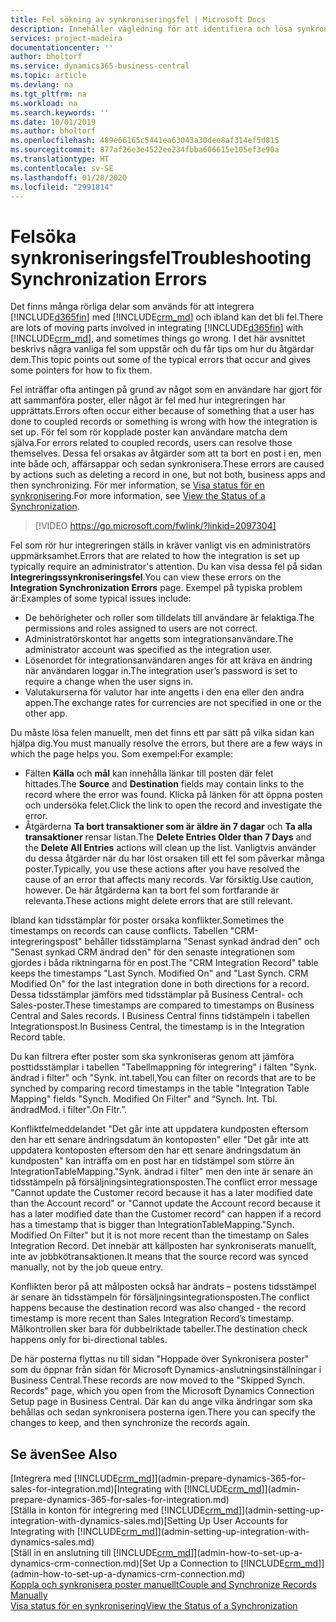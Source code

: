 ```yaml
---
title: Fel sökning av synkroniseringsfel | Microsoft Docs
description: Innehåller vägledning för att identifiera och lösa synkroniseringsfel.
services: project-madeira
documentationcenter: ''
author: bholtorf
ms.service: dynamics365-business-central
ms.topic: article
ms.devlang: na
ms.tgt_pltfrm: na
ms.workload: na
ms.search.keywords: ''
ms.date: 10/01/2019
ms.author: bholtorf
ms.openlocfilehash: 489e66165c5441ea63043a30dee8af314ef5d815
ms.sourcegitcommit: 877af26e3e4522ee234fbba606615e105ef3e90a
ms.translationtype: HT
ms.contentlocale: sv-SE
ms.lasthandoff: 01/28/2020
ms.locfileid: "2991814"
---
```

# <a name="troubleshooting-synchronization-errors"></a><span data-ttu-id="cae09-103">Felsöka synkroniseringsfel</span><span class="sxs-lookup"><span data-stu-id="cae09-103">Troubleshooting Synchronization Errors</span></span>
<span data-ttu-id="cae09-104">Det finns många rörliga delar som används för att integrera [!INCLUDE[d365fin](includes/d365fin_md.md)] med [!INCLUDE[crm_md](includes/crm_md.md)] och ibland kan det bli fel.</span><span class="sxs-lookup"><span data-stu-id="cae09-104">There are lots of moving parts involved in integrating [!INCLUDE[d365fin](includes/d365fin_md.md)] with [!INCLUDE[crm_md](includes/crm_md.md)], and sometimes things go wrong.</span></span> <span data-ttu-id="cae09-105">I det här avsnittet beskrivs några vanliga fel som uppstår och du får tips om hur du åtgärdar dem.</span><span class="sxs-lookup"><span data-stu-id="cae09-105">This topic points out some of the typical errors that occur and gives some pointers for how to fix them.</span></span>

<span data-ttu-id="cae09-106">Fel inträffar ofta antingen på grund av något som en användare har gjort för att sammanföra poster, eller något är fel med hur integreringen har upprättats.</span><span class="sxs-lookup"><span data-stu-id="cae09-106">Errors often occur either because of something that a user has done to coupled records or something is wrong with how the integration is set up.</span></span> <span data-ttu-id="cae09-107">För fel som rör kopplade poster kan användare matcha dem själva.</span><span class="sxs-lookup"><span data-stu-id="cae09-107">For errors related to coupled records, users can resolve those themselves.</span></span> <span data-ttu-id="cae09-108">Dessa fel orsakas av åtgärder som att ta bort en post i en, men inte både och, affärsappar och sedan synkronisera.</span><span class="sxs-lookup"><span data-stu-id="cae09-108">These errors are caused by actions such as deleting a record in one, but not both, business apps and then synchronizing.</span></span> <span data-ttu-id="cae09-109">För mer information, se [Visa status för en synkronisering](admin-how-to-view-synchronization-status.md).</span><span class="sxs-lookup"><span data-stu-id="cae09-109">For more information, see [View the Status of a Synchronization](admin-how-to-view-synchronization-status.md).</span></span>

> [!VIDEO https://go.microsoft.com/fwlink/?linkid=2097304]

<span data-ttu-id="cae09-110">Fel som rör hur integreringen ställs in kräver vanligt vis en administratörs uppmärksamhet.</span><span class="sxs-lookup"><span data-stu-id="cae09-110">Errors that are related to how the integration is set up typically require an administrator's attention.</span></span> <span data-ttu-id="cae09-111">Du kan visa dessa fel på sidan **Integreringssynkroniseringsfel**.</span><span class="sxs-lookup"><span data-stu-id="cae09-111">You can view these errors on the **Integration Synchronization Errors** page.</span></span> <span data-ttu-id="cae09-112">Exempel på typiska problem är:</span><span class="sxs-lookup"><span data-stu-id="cae09-112">Examples of some typical issues include:</span></span>  
  
* <span data-ttu-id="cae09-113">De behörigheter och roller som tilldelats till användare är felaktiga.</span><span class="sxs-lookup"><span data-stu-id="cae09-113">The permissions and roles assigned to users are not correct.</span></span>  
* <span data-ttu-id="cae09-114">Administratörskontot har angetts som integrationsanvändare.</span><span class="sxs-lookup"><span data-stu-id="cae09-114">The administrator account was specified as the integration user.</span></span>  
* <span data-ttu-id="cae09-115">Lösenordet för integrationsanvändaren anges för att kräva en ändring när användaren loggar in.</span><span class="sxs-lookup"><span data-stu-id="cae09-115">The integration user’s password is set to require a change when the user signs in.</span></span>  
* <span data-ttu-id="cae09-116">Valutakurserna för valutor har inte angetts i den ena eller den andra appen.</span><span class="sxs-lookup"><span data-stu-id="cae09-116">The exchange rates for currencies are not specified in one or the other app.</span></span>  
  
<span data-ttu-id="cae09-117">Du måste lösa felen manuellt, men det finns ett par sätt på vilka sidan kan hjälpa dig.</span><span class="sxs-lookup"><span data-stu-id="cae09-117">You must manually resolve the errors, but there are a few ways in which the page helps you.</span></span> <span data-ttu-id="cae09-118">Som exempel:</span><span class="sxs-lookup"><span data-stu-id="cae09-118">For example:</span></span>  

* <span data-ttu-id="cae09-119">Fälten **Källa** och **mål** kan innehålla länkar till posten där felet hittades.</span><span class="sxs-lookup"><span data-stu-id="cae09-119">The **Source** and **Destination** fields may contain links to the record where the error was found.</span></span> <span data-ttu-id="cae09-120">Klicka på länken för att öppna posten och undersöka felet.</span><span class="sxs-lookup"><span data-stu-id="cae09-120">Click the link to open the record and investigate the error.</span></span>  
* <span data-ttu-id="cae09-121">Åtgärderna **Ta bort transaktioner som är äldre än 7 dagar** och **Ta alla transaktioner** rensar listan.</span><span class="sxs-lookup"><span data-stu-id="cae09-121">The **Delete Entries Older than 7 Days** and the **Delete All Entries** actions will clean up the list.</span></span> <span data-ttu-id="cae09-122">Vanligtvis använder du dessa åtgärder när du har löst orsaken till ett fel som påverkar många poster.</span><span class="sxs-lookup"><span data-stu-id="cae09-122">Typically, you use these actions after you have resolved the cause of an error that affects many records.</span></span> <span data-ttu-id="cae09-123">Var försiktig.</span><span class="sxs-lookup"><span data-stu-id="cae09-123">Use caution, however.</span></span> <span data-ttu-id="cae09-124">De här åtgärderna kan ta bort fel som fortfarande är relevanta.</span><span class="sxs-lookup"><span data-stu-id="cae09-124">These actions might delete errors that are still relevant.</span></span>

<span data-ttu-id="cae09-125">Ibland kan tidsstämplar för poster orsaka konflikter.</span><span class="sxs-lookup"><span data-stu-id="cae09-125">Sometimes the timestamps on records can cause conflicts.</span></span> <span data-ttu-id="cae09-126">Tabellen "CRM-integreringspost" behåller tidsstämplarna "Senast synkad ändrad den" och "Senast synkad CRM ändrad den" för den senaste integrationen som gjordes i båda riktningarna för en post.</span><span class="sxs-lookup"><span data-stu-id="cae09-126">The "CRM Integration Record" table keeps the timestamps "Last Synch. Modified On" and "Last Synch. CRM Modified On" for the last integration done in both directions for a record.</span></span> <span data-ttu-id="cae09-127">Dessa tidsstämplar jämförs med tidsstämplar på Business Central- och Sales-poster.</span><span class="sxs-lookup"><span data-stu-id="cae09-127">These timestamps are compared to timestamps on Business Central and Sales records.</span></span> <span data-ttu-id="cae09-128">I Business Central finns tidstämpeln i tabellen Integrationspost.</span><span class="sxs-lookup"><span data-stu-id="cae09-128">In Business Central, the timestamp is in the Integration Record table.</span></span>

<span data-ttu-id="cae09-129">Du kan filtrera efter poster som ska synkroniseras genom att jämföra posttidsstämplar i tabellen "Tabellmappning för integrering" i fälten "Synk. ändrad i filter" och "Synk. int.tabell,</span><span class="sxs-lookup"><span data-stu-id="cae09-129">You can filter on records that are to be synched by comparing record timestamps in the table "Integration Table Mapping" fields "Synch. Modified On Filter" and “Synch. Int. Tbl.</span></span> <span data-ttu-id="cae09-130">ändrad</span><span class="sxs-lookup"><span data-stu-id="cae09-130">Mod.</span></span> <span data-ttu-id="cae09-131">i filter".</span><span class="sxs-lookup"><span data-stu-id="cae09-131">On Fltr.”.</span></span>

<span data-ttu-id="cae09-132">Konfliktfelmeddelandet "Det går inte att uppdatera kundposten eftersom den har ett senare ändringsdatum än kontoposten" eller "Det går inte att uppdatera kontoposten eftersom den har ett senare ändringsdatum än kundposten" kan inträffa om en post har en tidstämpel som större än IntegrationTableMapping."Synk. ändrad i filter" men den inte är senare än tidsstämpeln på försäljningsintegrationsposten.</span><span class="sxs-lookup"><span data-stu-id="cae09-132">The conflict error message "Cannot update the Customer record because it has a later modified date than the Account record" or "Cannot update the Account record because it has a later modified date than the Customer record" can happen if a record has a timestamp that is bigger than IntegrationTableMapping."Synch. Modified On Filter" but it is not more recent than the timestamp on Sales Integration Record.</span></span> <span data-ttu-id="cae09-133">Det innebär att källposten har synkroniserats manuellt, inte av jobbkötransaktionen.</span><span class="sxs-lookup"><span data-stu-id="cae09-133">It means that the source record was synced manually, not by the job queue entry.</span></span> 

<span data-ttu-id="cae09-134">Konflikten beror på att målposten också har ändrats – postens tidsstämpel är senare än tidsstämpeln för försäljningsintegrationsposten.</span><span class="sxs-lookup"><span data-stu-id="cae09-134">The conflict happens because the destination record was also changed  - the record timestamp is more recent than Sales Integration Record’s timestamp.</span></span> <span data-ttu-id="cae09-135">Målkontrollen sker bara för dubbelriktade tabeller.</span><span class="sxs-lookup"><span data-stu-id="cae09-135">The destination check happens only for bi-directional tables.</span></span> 

<span data-ttu-id="cae09-136">De här posterna flyttas nu till sidan "Hoppade över Synkronisera poster" som du öppnar från sidan för Microsoft Dynamics-anslutningsinställningar i Business Central.</span><span class="sxs-lookup"><span data-stu-id="cae09-136">These records are now moved to the "Skipped Synch. Records" page, which you open from the Microsoft Dynamics Connection Setup page in Business Central.</span></span> <span data-ttu-id="cae09-137">Där kan du ange vilka ändringar som ska behållas och sedan synkronisera posterna igen.</span><span class="sxs-lookup"><span data-stu-id="cae09-137">There you can specify the changes to keep, and then synchronize the records again.</span></span>

## <a name="see-also"></a><span data-ttu-id="cae09-138">Se även</span><span class="sxs-lookup"><span data-stu-id="cae09-138">See Also</span></span>
<span data-ttu-id="cae09-139">[Integrera med [!INCLUDE[crm_md](includes/crm_md.md)]](admin-prepare-dynamics-365-for-sales-for-integration.md)</span><span class="sxs-lookup"><span data-stu-id="cae09-139">[Integrating with [!INCLUDE[crm_md](includes/crm_md.md)]](admin-prepare-dynamics-365-for-sales-for-integration.md)</span></span>  
<span data-ttu-id="cae09-140">[Ställa in konton för integrering med [!INCLUDE[crm_md](includes/crm_md.md)]](admin-setting-up-integration-with-dynamics-sales.md)</span><span class="sxs-lookup"><span data-stu-id="cae09-140">[Setting Up User Accounts for Integrating with [!INCLUDE[crm_md](includes/crm_md.md)]](admin-setting-up-integration-with-dynamics-sales.md)</span></span>  
<span data-ttu-id="cae09-141">[Ställ in en anslutning till [!INCLUDE[crm_md](includes/crm_md.md)]](admin-how-to-set-up-a-dynamics-crm-connection.md)</span><span class="sxs-lookup"><span data-stu-id="cae09-141">[Set Up a Connection to [!INCLUDE[crm_md](includes/crm_md.md)]](admin-how-to-set-up-a-dynamics-crm-connection.md)</span></span>  
[<span data-ttu-id="cae09-142">Koppla och synkronisera poster manuellt</span><span class="sxs-lookup"><span data-stu-id="cae09-142">Couple and Synchronize Records Manually</span></span>](admin-how-to-couple-and-synchronize-records-manually.md)  
[<span data-ttu-id="cae09-143">Visa status för en synkronisering</span><span class="sxs-lookup"><span data-stu-id="cae09-143">View the Status of a Synchronization</span></span>](admin-how-to-view-synchronization-status.md)  
